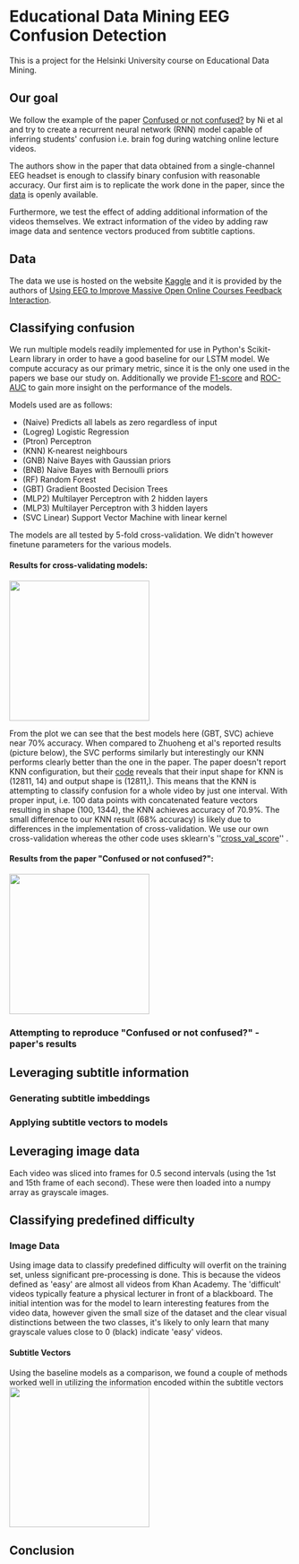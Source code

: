 # Educational Data Mining EEG Confusion Detection
This is a project for the Helsinki University course on Educational Data Mining. 

## Our goal
We follow the example of the paper [Confused or not confused?](https://dl.acm.org/citation.cfm?id=3107513) by Ni et al and try to create a recurrent neural network (RNN) model capable of inferring students' confusion i.e. brain fog during watching online lecture videos. 

The authors show in the paper that data obtained from a single-channel EEG headset is enough to classify binary confusion with reasonable accuracy. Our first aim is to replicate the work done in the paper, since the [data](#data) is openly available.

Furthermore, we test the effect of adding additional information of the videos themselves. We extract information of the video by adding raw image data and sentence vectors produced from subtitle captions.

## Data

The data we use is hosted on the website [Kaggle](https://www.kaggle.com/wanghaohan/confused-eeg/home) and it is provided by the authors of [Using EEG to Improve Massive Open Online Courses Feedback Interaction](http://www.cs.cmu.edu/~kkchang/paper/WangEtAl.2013.AIED.EEG-MOOC.pdf).

## Classifying confusion
We run multiple models readily implemented for use in Python's Scikit-Learn library in order to have a good baseline for our
LSTM model. We compute accuracy as our primary metric, since it is the only one used in the papers we base our study on.
Additionally we provide [F1-score](https://en.wikipedia.org/wiki/F1_score) and [ROC-AUC](https://en.wikipedia.org/wiki/Receiver_operating_characteristic) to gain more insight on the performance of the models.

Models used are as follows:
  * (Naive) Predicts all labels as zero regardless of input
  * (Logreg) Logistic Regression 
  * (Ptron) Perceptron
  * (KNN) K-nearest neighbours
  * (GNB) Naive Bayes with Gaussian priors
  * (BNB) Naive Bayes with Bernoulli priors
  * (RF) Random Forest
  * (GBT) Gradient Boosted Decision Trees
  * (MLP2) Multilayer Perceptron with 2 hidden layers
  * (MLP3) Multilayer Perceptron with 3 hidden layers
  * (SVC Linear) Support Vector Machine with linear kernel
  
The models are all tested by 5-fold cross-validation. We didn't however finetune parameters for the various models.

#### Results for cross-validating models:
<img src="https://github.com/taikamurmeli/edm_eeg_confusion_detection/blob/master/plots_and_images/plot_original_data.png" height="250"/>

From the plot we can see that the best models here (GBT, SVC) achieve near 70% accuracy.
When compared to Zhuoheng et al's reported results (picture below), the SVC performs similarly but interestingly our KNN performs clearly better than the one in the paper. The paper doesn't report KNN configuration, but their [code](https://github.com/nateanl/EEG_Classification/blob/master/KNN.py) reveals that their input shape for KNN is (12811, 14) and output shape is (12811,). This means that the KNN is attempting to classify confusion for a whole video by just one interval. With proper input, i.e. 100 data points with concatenated feature vectors resulting in shape (100, 1344), the KNN achieves accuracy of 70.9%. The small difference to our KNN result (68% accuracy) is likely due to differences in the implementation of cross-validation. We use our own cross-validation whereas the other code uses sklearn's ''[cross_val_score](https://scikit-learn.org/stable/modules/generated/sklearn.model_selection.cross_val_score.html)'' 
.

#### Results from the paper "Confused or not confused?":
<img src="https://github.com/taikamurmeli/edm_eeg_confusion_detection/blob/master/plots_and_images/plot_confused_paper_results.png" height="250"/>

### Attempting to reproduce "Confused or not confused?" -paper's results 

## Leveraging subtitle information
### Generating subtitle imbeddings
### Applying subtitle vectors to models

## Leveraging image data
Each video was sliced into frames for 0.5 second intervals (using the 1st and 15th frame of each second). These were then loaded into a numpy array as grayscale images.

## Classifying predefined difficulty

### Image Data
Using image data to classify predefined difficulty will overfit on the training set, unless significant pre-processing is done. This is because the videos defined as 'easy' are almost all videos from Khan Academy. The 'difficult' videos typically feature a physical lecturer in front of a blackboard. The initial intention was for the model to learn interesting features from the video data, however given the small size of the dataset and the clear visual distinctions between the two classes, it's likely to only learn that many grayscale values close to 0 (black) indicate 'easy' videos.

#### Subtitle Vectors
Using the baseline models as a comparison, we found a couple of methods worked well in utilizing the information encoded within the subtitle vectors
<img src="https://github.com/taikamurmeli/edm_eeg_confusion_detection/blob/master/plots_and_images/plot_subvecs_for_predefined_labels.png" height="250"/>

## Conclusion
